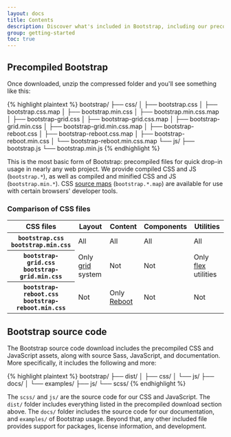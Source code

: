 ```yaml
---
layout: docs
title: Contents
description: Discover what's included in Bootstrap, including our precompiled and source code flavors. Remember, Bootstrap's JavaScript plugins require jQuery.
group: getting-started
toc: true
---
```


## Precompiled Bootstrap

Once downloaded, unzip the compressed folder and you'll see something like this:

<!-- NOTE: This info is intentionally duplicated in the README. Copy any changes made here over to the README too. -->

{% highlight plaintext %}
bootstrap/
├── css/
│   ├── bootstrap.css
│   ├── bootstrap.css.map
│   ├── bootstrap.min.css
│   ├── bootstrap.min.css.map
│   ├── bootstrap-grid.css
│   ├── bootstrap-grid.css.map
│   ├── bootstrap-grid.min.css
│   ├── bootstrap-grid.min.css.map
│   ├── bootstrap-reboot.css
│   ├── bootstrap-reboot.css.map
│   ├── bootstrap-reboot.min.css
│   └── bootstrap-reboot.min.css.map
└── js/
    ├── bootstrap.js
    └── bootstrap.min.js
{% endhighlight %}

This is the most basic form of Bootstrap: precompiled files for quick drop-in usage in nearly any web project. We provide compiled CSS and JS (`bootstrap.*`), as well as compiled and minified CSS and JS (`bootstrap.min.*`). CSS [source maps](https://developers.google.com/web/tools/chrome-devtools/javascript/source-maps) (`bootstrap.*.map`) are available for use with certain browsers' developer tools.

### Comparison of CSS files

<div class="table-responsive">
  <table class="table">
    <thead>
      <tr>
        <th scope="col">CSS files</th>
        <th scope="col" class="w-25 text-center">Layout</th>
        <th scope="col" class="w-25 text-center">Content</th>
        <th scope="col" class="w-25 text-center">Components</th>
        <th scope="col" class="w-25 text-center">Utilities</th>
      </tr>
    </thead>
    <tbody>
      <tr>
        <th scope="row">
          <div><code class="text-nowrap">bootstrap.css</code></div>
          <div><code class="text-nowrap">bootstrap.min.css</code></div>
        </th>
        <td class="w-25 table-success text-center align-middle">All</td>
        <td class="w-25 table-success text-center align-middle">All</td>
        <td class="w-25 table-success text-center align-middle">All</td>
        <td class="w-25 table-success text-center align-middle">All</td>
      </tr>
      <tr>
        <th scope="row">
          <div><code class="text-nowrap">bootstrap-grid.css</code></div>
          <div><code class="text-nowrap">bootstrap-grid.min.css</code></div>
        </th>
        <td class="w-25 table-warning text-center align-middle">Only <a href="{{ site.baseurl }}/docs/{{ site.docs_version }}/layout/grid/">grid</a> system</td>
        <td class="w-25 table-danger text-center align-middle">Not</td>
        <td class="w-25 table-danger text-center align-middle">Not</td>
        <td class="w-25 table-warning text-center align-middle">Only <a href="{{ site.baseurl }}/docs/{{ site.docs_version }}/utilities/flex/">flex</a> utilities</td>
      </tr>
      <tr>
        <th scope="row">
          <div><code class="text-nowrap">bootstrap-reboot.css</code></div>
          <div><code class="text-nowrap">bootstrap-reboot.min.css</code></div>
        </th>
        <td class="w-25 table-danger text-center align-middle">Not</td>
        <td class="w-25 table-warning text-center align-middle">Only <a href="{{ site.baseurl }}/docs/{{ site.docs_version }}/content/reboot/">Reboot</a></td>
        <td class="w-25 table-danger text-center align-middle">Not</td>
        <td class="w-25 table-danger text-center align-middle">Not</td>
      </tr>
    </tbody>
  </table>
</div>

## Bootstrap source code

The Bootstrap source code download includes the precompiled CSS and JavaScript assets, along with source Sass, JavaScript, and documentation. More specifically, it includes the following and more:

{% highlight plaintext %}
bootstrap/
├── dist/
│   ├── css/
│   └── js/
├── docs/
│   └── examples/
├── js/
└── scss/
{% endhighlight %}

The `scss/` and `js/` are the source code for our CSS and JavaScript. The `dist/` folder includes everything listed in the precompiled download section above. The `docs/` folder includes the source code for our documentation, and `examples/` of Bootstrap usage. Beyond that, any other included file provides support for packages, license information, and development.
